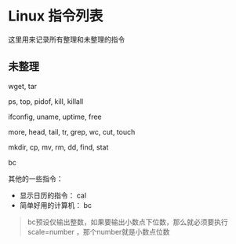 # Linux 指令列表

这里用来记录所有整理和未整理的指令

## 未整理

wget, tar

ps, top, pidof, kill, killall

ifconfig, uname, uptime, free

more, head, tail, tr, grep, wc, cut, touch

mkdir, cp, mv, rm, dd, find, stat

bc


其他的一些指令：
- 显示日历的指令： cal
- 简单好用的计算机： bc
> bc预设仅输出整数，如果要输出小数点下位数，那么就必须要执行scale=number ，那个number就是小数点位数